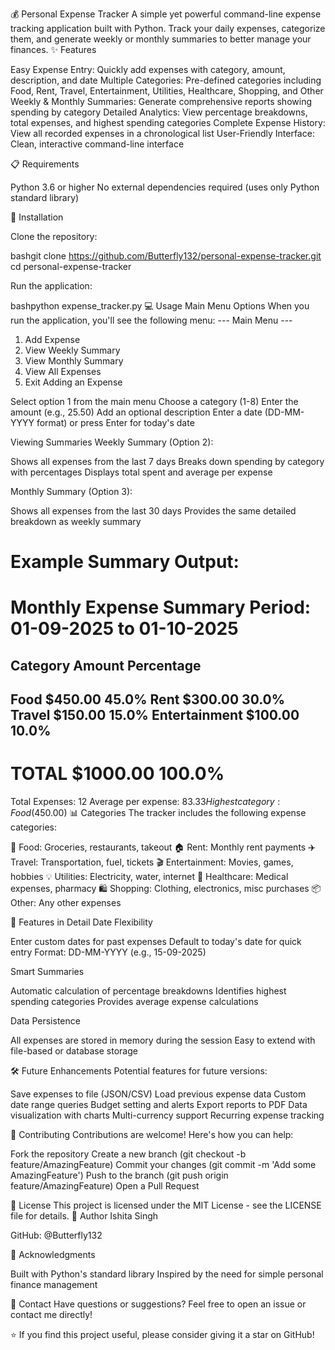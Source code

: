 💰 Personal Expense Tracker
A simple yet powerful command-line expense tracking application built with Python. Track your daily expenses, categorize them, and generate weekly or monthly summaries to better manage your finances.
✨ Features

Easy Expense Entry: Quickly add expenses with category, amount, description, and date
Multiple Categories: Pre-defined categories including Food, Rent, Travel, Entertainment, Utilities, Healthcare, Shopping, and Other
Weekly & Monthly Summaries: Generate comprehensive reports showing spending by category
Detailed Analytics: View percentage breakdowns, total expenses, and highest spending categories
Complete Expense History: View all recorded expenses in a chronological list
User-Friendly Interface: Clean, interactive command-line interface

📋 Requirements

Python 3.6 or higher
No external dependencies required (uses only Python standard library)

🚀 Installation

Clone the repository:

bashgit clone https://github.com/Butterfly132/personal-expense-tracker.git
cd personal-expense-tracker

Run the application:

bashpython expense_tracker.py
💻 Usage
Main Menu Options
When you run the application, you'll see the following menu:
--- Main Menu ---
1. Add Expense
2. View Weekly Summary
3. View Monthly Summary
4. View All Expenses
5. Exit
Adding an Expense

Select option 1 from the main menu
Choose a category (1-8)
Enter the amount (e.g., 25.50)
Add an optional description
Enter a date (DD-MM-YYYY format) or press Enter for today's date

Viewing Summaries
Weekly Summary (Option 2):

Shows all expenses from the last 7 days
Breaks down spending by category with percentages
Displays total spent and average per expense

Monthly Summary (Option 3):

Shows all expenses from the last 30 days
Provides the same detailed breakdown as weekly summary

Example Summary Output:
==================================================
Monthly Expense Summary
Period: 01-09-2025 to 01-10-2025
==================================================

Category                     Amount   Percentage
--------------------------------------------------
Food                        $450.00       45.0%
Rent                        $300.00       30.0%
Travel                      $150.00       15.0%
Entertainment               $100.00       10.0%
--------------------------------------------------
TOTAL                      $1000.00      100.0%
==================================================

Total Expenses: 12
Average per expense: $83.33
Highest category: Food ($450.00)
📊 Categories
The tracker includes the following expense categories:

🍔 Food: Groceries, restaurants, takeout
🏠 Rent: Monthly rent payments
✈️ Travel: Transportation, fuel, tickets
🎬 Entertainment: Movies, games, hobbies
💡 Utilities: Electricity, water, internet
🏥 Healthcare: Medical expenses, pharmacy
🛍️ Shopping: Clothing, electronics, misc purchases
📦 Other: Any other expenses

🔧 Features in Detail
Date Flexibility

Enter custom dates for past expenses
Default to today's date for quick entry
Format: DD-MM-YYYY (e.g., 15-09-2025)

Smart Summaries

Automatic calculation of percentage breakdowns
Identifies highest spending categories
Provides average expense calculations

Data Persistence

All expenses are stored in memory during the session
Easy to extend with file-based or database storage

🛠️ Future Enhancements
Potential features for future versions:

 Save expenses to file (JSON/CSV)
 Load previous expense data
 Custom date range queries
 Budget setting and alerts
 Export reports to PDF
 Data visualization with charts
 Multi-currency support
 Recurring expense tracking

🤝 Contributing
Contributions are welcome! Here's how you can help:

Fork the repository
Create a new branch (git checkout -b feature/AmazingFeature)
Commit your changes (git commit -m 'Add some AmazingFeature')
Push to the branch (git push origin feature/AmazingFeature)
Open a Pull Request

📝 License
This project is licensed under the MIT License - see the LICENSE file for details.
👤 Author
Ishita Singh

GitHub: @Butterfly132

🙏 Acknowledgments

Built with Python's standard library
Inspired by the need for simple personal finance management

📧 Contact
Have questions or suggestions? Feel free to open an issue or contact me directly!

⭐ If you find this project useful, please consider giving it a star on GitHub!
